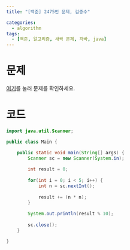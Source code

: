 ```yaml
---
title: "[백준] 2475번 문제, 검증수"

categories:
  - algorithm
tags:
  - [백준, 알고리즘, 새싹 문제, 자바, java]
---
```


# 문제
[여기](https://www.acmicpc.net/problem/2475)를 눌러 문제를 확인하세요.
# 코드
```java
import java.util.Scanner;

public class Main {

	public static void main(String[] args) {
		Scanner sc = new Scanner(System.in);
		
		int result = 0;
		
		for(int i = 0; i < 5; i++) {
			int n = sc.nextInt();
			
			result += (n * n);
		}
		
		System.out.println(result % 10);
		
		sc.close();
	}

}
```